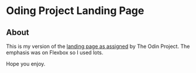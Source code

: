 # Oding Project Landing Page

## About

This is my version of the [landing page as assigned][1] by The Odin Project. The emphasis was on Flexbox so I used lots.

Hope you enjoy.


[1]: https://www.theodinproject.com/paths/foundations/courses/foundations/lessons/landing-page
